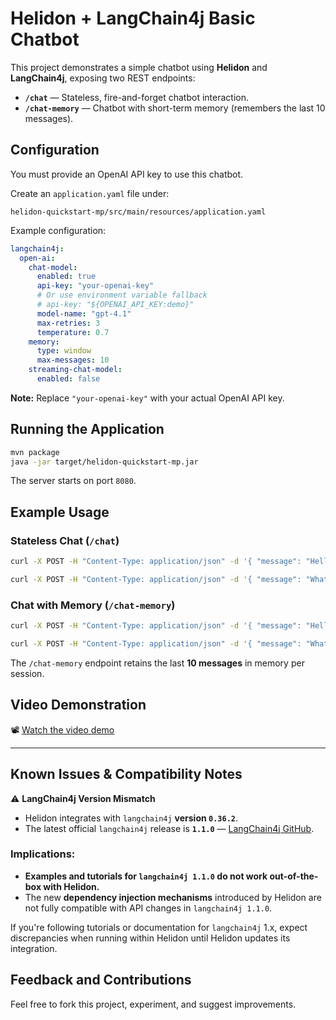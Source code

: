 # Helidon + LangChain4j Basic Chatbot

This project demonstrates a simple chatbot using **Helidon** and **LangChain4j**, exposing two REST endpoints:

* **`/chat`** — Stateless, fire-and-forget chatbot interaction.
* **`/chat-memory`** — Chatbot with short-term memory (remembers the last 10 messages).

## Configuration

You must provide an OpenAI API key to use this chatbot.

Create an `application.yaml` file under:

```
helidon-quickstart-mp/src/main/resources/application.yaml
```

Example configuration:

```yaml
langchain4j:
  open-ai:
    chat-model:
      enabled: true
      api-key: "your-openai-key"
      # Or use environment variable fallback
      # api-key: "${OPENAI_API_KEY:demo}"
      model-name: "gpt-4.1"
      max-retries: 3
      temperature: 0.7
    memory:
      type: window
      max-messages: 10
    streaming-chat-model:
      enabled: false
```

**Note:** Replace `"your-openai-key"` with your actual OpenAI API key.


## Running the Application

```bash
mvn package
java -jar target/helidon-quickstart-mp.jar
```

The server starts on port `8080`.

## Example Usage

### Stateless Chat (`/chat`)

```bash
curl -X POST -H "Content-Type: application/json" -d '{ "message": "Hello, my name is Klaus." }' http://localhost:8080/chat

curl -X POST -H "Content-Type: application/json" -d '{ "message": "What is my name?" }' http://localhost:8080/chat
```

### Chat with Memory (`/chat-memory`)

```bash
curl -X POST -H "Content-Type: application/json" -d '{ "message": "Hello, my name is Klaus." }' http://localhost:8080/chat-memory

curl -X POST -H "Content-Type: application/json" -d '{ "message": "What is my name?" }' http://localhost:8080/chat-memory
```

The `/chat-memory` endpoint retains the last **10 messages** in memory per session.

## Video Demonstration

📽 [Watch the video demo](./helidon-quickstart-mp/helidon_plus_lc4j.mp4)

---

## Known Issues & Compatibility Notes

⚠ **LangChain4j Version Mismatch**

* Helidon integrates with `langchain4j` **version `0.36.2`**.
* The latest official `langchain4j` release is **`1.1.0`** — [LangChain4j GitHub](https://github.com/langchain4j/langchain4j).

### Implications:

* **Examples and tutorials for `langchain4j 1.1.0` do not work out-of-the-box with Helidon.**
* The new **dependency injection mechanisms** introduced by Helidon are not fully compatible with API changes in `langchain4j 1.1.0`.

If you're following tutorials or documentation for `langchain4j` 1.x, expect discrepancies when running within Helidon until Helidon updates its integration.

## Feedback and Contributions

Feel free to fork this project, experiment, and suggest improvements.

